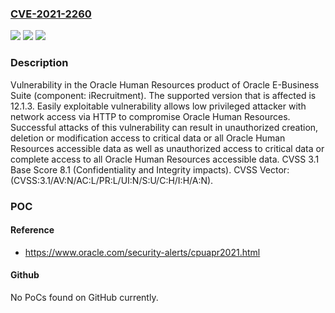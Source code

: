 ### [CVE-2021-2260](https://cve.mitre.org/cgi-bin/cvename.cgi?name=CVE-2021-2260)
![](https://img.shields.io/static/v1?label=Product&message=Human%20Resources&color=blue)
![](https://img.shields.io/static/v1?label=Version&message=12.1.3%20&color=brightgreen)
![](https://img.shields.io/static/v1?label=Vulnerability&message=Easily%20exploitable%20vulnerability%20allows%20low%20privileged%20attacker%20with%20network%20access%20via%20HTTP%20to%20compromise%20Oracle%20Human%20Resources.%20%20Successful%20attacks%20of%20this%20vulnerability%20can%20result%20in%20%20unauthorized%20creation%2C%20deletion%20or%20modification%20access%20to%20critical%20data%20or%20all%20Oracle%20Human%20Resources%20accessible%20data%20as%20well%20as%20%20unauthorized%20access%20to%20critical%20data%20or%20complete%20access%20to%20all%20Oracle%20Human%20Resources%20accessible%20data.&color=brightgreen)

### Description

Vulnerability in the Oracle Human Resources product of Oracle E-Business Suite (component: iRecruitment). The supported version that is affected is 12.1.3. Easily exploitable vulnerability allows low privileged attacker with network access via HTTP to compromise Oracle Human Resources. Successful attacks of this vulnerability can result in unauthorized creation, deletion or modification access to critical data or all Oracle Human Resources accessible data as well as unauthorized access to critical data or complete access to all Oracle Human Resources accessible data. CVSS 3.1 Base Score 8.1 (Confidentiality and Integrity impacts). CVSS Vector: (CVSS:3.1/AV:N/AC:L/PR:L/UI:N/S:U/C:H/I:H/A:N).

### POC

#### Reference
- https://www.oracle.com/security-alerts/cpuapr2021.html

#### Github
No PoCs found on GitHub currently.

